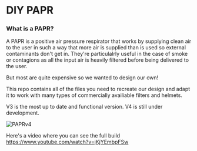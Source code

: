 # DIY PAPR

### What is a PAPR?

A PAPR is a positive air pressure respirator that works by supplying clean air to the user in such a way that more air is supplied than is used so external contaminants don't get in.
They're particulalrly useful in the case of smoke or contagions as all the input air is heavily filtered before being delivered to the user.

But most are quite expensive so we wanted to design our own!

This repo contains all of the files you need to recreate our design and adapt it to work with many types of commercially availiable filters and helmets. 

V3 is the most up to date and functional version. V4 is still under development.


![PAPRv4](https://github.com/thethoughtemporium/PAPR/blob/main/493507e8-c7e0-45a2-9ea5-cce407912ea4.PNG?raw=true)


Here's a video where you can see the full build https://www.youtube.com/watch?v=jKjYEmbpFSw
